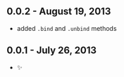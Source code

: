 0.0.2 - August 19, 2013
-----------------------
* added `.bind` and `.unbind` methods

0.0.1 - July 26, 2013
---------------------
* :sparkles: